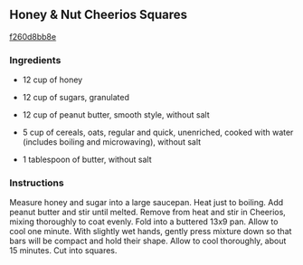 ## Honey & Nut Cheerios Squares

[f260d8bb8e](http://www.food.com/recipe/honey-nut-cheerios-squares-53501)

### Ingredients

 - 12 cup of honey

 - 12 cup of sugars, granulated

 - 12 cup of peanut butter, smooth style, without salt

 - 5 cup of cereals, oats, regular and quick, unenriched, cooked with water (includes boiling and microwaving), without salt

 - 1 tablespoon of butter, without salt

### Instructions

Measure honey and sugar into a large saucepan. Heat just to boiling. Add peanut butter and stir until melted. Remove from heat and stir in Cheerios, mixing thoroughly to coat evenly. Fold into a buttered 13x9 pan. Allow to cool one minute. With slightly wet hands, gently press mixture down so that bars will be compact and hold their shape. Allow to cool thoroughly, about 15 minutes. Cut into squares.